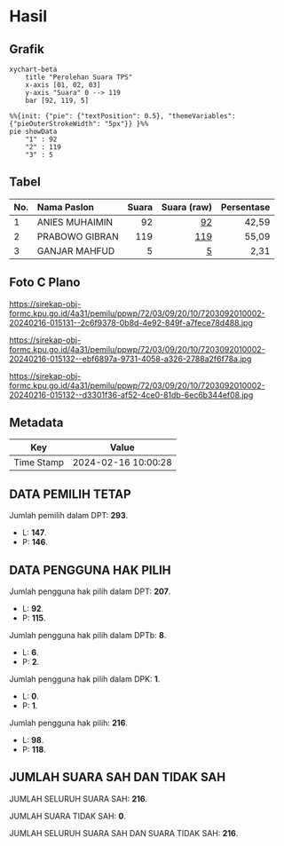 # Hasil

## Grafik

```mermaid
xychart-beta
    title "Perolehan Suara TPS"
    x-axis [01, 02, 03]
    y-axis "Suara" 0 --> 119
    bar [92, 119, 5]
```

```mermaid
%%{init: {"pie": {"textPosition": 0.5}, "themeVariables": {"pieOuterStrokeWidth": "5px"}} }%%
pie showData
    "1" : 92
    "2" : 119
    "3" : 5
```

## Tabel

| No. | Nama Paslon    | Suara | Suara (raw) | Persentase |
|:--- |:-------------- | -----:| -----------:| ----------:|
| 1   | ANIES MUHAIMIN | 92    | [92][p-1]   | 42,59      |
| 2   | PRABOWO GIBRAN | 119   | [119][p-2]  | 55,09      |
| 3   | GANJAR MAHFUD  | 5     | [5][p-3]    | 2,31       |


[p-1]: https://github.com/gigit-pemilu/pemilu-2024-72-sulawesi-tengah/blob/main/pilpres/hitung-suara/sub/72-sulawesi-tengah/sub/03-donggala/sub/09-labuan/sub/2010-labuan-lelea/sub/002-tps/sub/paslon-1.txt
[p-2]: https://github.com/gigit-pemilu/pemilu-2024-72-sulawesi-tengah/blob/main/pilpres/hitung-suara/sub/72-sulawesi-tengah/sub/03-donggala/sub/09-labuan/sub/2010-labuan-lelea/sub/002-tps/sub/paslon-2.txt
[p-3]: https://github.com/gigit-pemilu/pemilu-2024-72-sulawesi-tengah/blob/main/pilpres/hitung-suara/sub/72-sulawesi-tengah/sub/03-donggala/sub/09-labuan/sub/2010-labuan-lelea/sub/002-tps/sub/paslon-3.txt

## Foto C Plano

https://sirekap-obj-formc.kpu.go.id/4a31/pemilu/ppwp/72/03/09/20/10/7203092010002-20240216-015131--2c6f9378-0b8d-4e92-849f-a7fece78d488.jpg

https://sirekap-obj-formc.kpu.go.id/4a31/pemilu/ppwp/72/03/09/20/10/7203092010002-20240216-015132--ebf6897a-9731-4058-a326-2788a2f6f78a.jpg

https://sirekap-obj-formc.kpu.go.id/4a31/pemilu/ppwp/72/03/09/20/10/7203092010002-20240216-015132--d3301f36-af52-4ce0-81db-6ec6b344ef08.jpg


## Metadata

| Key        | Value               |
| ---------- | ------------------- |
| Time Stamp | 2024-02-16 10:00:28 |


## DATA PEMILIH TETAP

Jumlah pemilih dalam DPT: **293**.
 * L: **147**.
 * P: **146**.

## DATA PENGGUNA HAK PILIH

Jumlah pengguna hak pilih dalam DPT: **207**.
 * L: **92**.
 * P: **115**.

Jumlah pengguna hak pilih dalam DPTb: **8**.
 * L: **6**.
 * P: **2**.

Jumlah pengguna hak pilih dalam DPK: **1**.
 * L: **0**.
 * P: **1**.

Jumlah pengguna hak pilih: **216**.
 * L: **98**.
 * P: **118**.

## JUMLAH SUARA SAH DAN TIDAK SAH

JUMLAH SELURUH SUARA SAH: **216**.

JUMLAH SUARA TIDAK SAH: **0**.

JUMLAH SELURUH SUARA SAH DAN SUARA TIDAK SAH: **216**.


